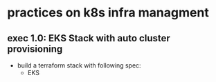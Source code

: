 # practices on k8s infra managment

## exec 1.0: EKS Stack with auto cluster provisioning

* build a terraform stack with following spec:
  * EKS 